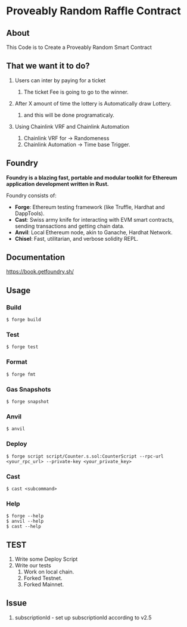 # Proveably Random Raffle Contract

## About

This Code is to Create a Proveably Random Smart Contract

## That we want it to do?

1. Users can inter by paying for a ticket

   1. The ticket Fee is going to go to the winner.

2. After X amount of time the lottery is Automatically draw Lottery.

   1. and this will be done programaticaly.

3. Using Chainlink VRF and Chainlink Automation
   1. Chainlink VRF for -> Randomeness
   2. Chainlink Automation -> Time base Trigger.

## Foundry

**Foundry is a blazing fast, portable and modular toolkit for Ethereum application development written in Rust.**

Foundry consists of:

- **Forge**: Ethereum testing framework (like Truffle, Hardhat and DappTools).
- **Cast**: Swiss army knife for interacting with EVM smart contracts, sending transactions and getting chain data.
- **Anvil**: Local Ethereum node, akin to Ganache, Hardhat Network.
- **Chisel**: Fast, utilitarian, and verbose solidity REPL.

## Documentation

https://book.getfoundry.sh/

## Usage

### Build

```shell
$ forge build
```

### Test

```shell
$ forge test
```

### Format

```shell
$ forge fmt
```

### Gas Snapshots

```shell
$ forge snapshot
```

### Anvil

```shell
$ anvil
```

### Deploy

```shell
$ forge script script/Counter.s.sol:CounterScript --rpc-url <your_rpc_url> --private-key <your_private_key>
```

### Cast

```shell
$ cast <subcommand>
```

### Help

```shell
$ forge --help
$ anvil --help
$ cast --help
```

## TEST

1. Write some Deploy Script
2. Write our tests
   1. Work on local chain.
   2. Forked Testnet.
   3. Forked Mainnet.

## Issue

1. subscriptionId - set up subscriptionId according to v2.5
